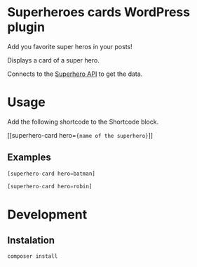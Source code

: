 # Superheroes cards WordPress plugin

Add you favorite super heros in your posts! 

Displays a card of a super hero.

Connects to the [Superhero API](https://superheroapi.com/) to get the data.

# Usage

Add the following shortcode to the Shortcode block.

[[superhero-card hero=`{name of the superhero}`]]

## Examples

```php
[superhero-card hero=batman]
```

```php
[superhero-card hero=robin]
```

# Development

## Instalation
```bash
composer install
```